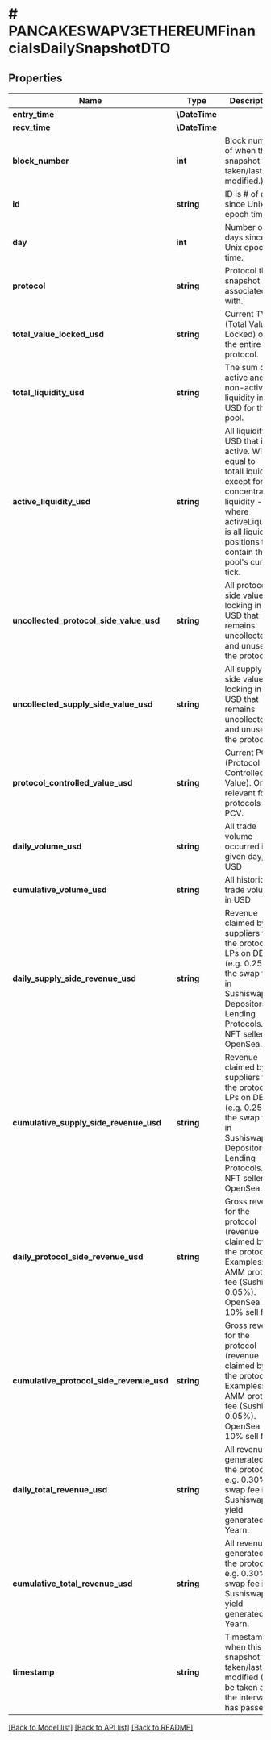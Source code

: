 # # PANCAKESWAPV3ETHEREUMFinancialsDailySnapshotDTO

## Properties

Name | Type | Description | Notes
------------ | ------------- | ------------- | -------------
**entry_time** | **\DateTime** |  | [optional]
**recv_time** | **\DateTime** |  | [optional]
**block_number** | **int** | Block number of when this snapshot was taken/last modified.) | [optional]
**id** | **string** | ID is # of days since Unix epoch time. | [optional]
**day** | **int** | Number of days since Unix epoch time. | [optional]
**protocol** | **string** | Protocol this snapshot is associated with. | [optional]
**total_value_locked_usd** | **string** | Current TVL (Total Value Locked) of the entire protocol. | [optional]
**total_liquidity_usd** | **string** | The sum of all active and non-active liquidity in USD for this pool. | [optional]
**active_liquidity_usd** | **string** | All liquidity in USD that is active. Will be equal to totalLiquidity except for in concentrated liquidity - where activeLiquidity is all liquidity positions that contain the pool&#39;s current tick. | [optional]
**uncollected_protocol_side_value_usd** | **string** | All protocol-side value locking in USD that remains uncollected and unused in the protocol. | [optional]
**uncollected_supply_side_value_usd** | **string** | All supply-side value locking in USD that remains uncollected and unused in the protocol. | [optional]
**protocol_controlled_value_usd** | **string** | Current PCV (Protocol Controlled Value). Only relevant for protocols with PCV. | [optional]
**daily_volume_usd** | **string** | All trade volume occurred in a given day, in USD | [optional]
**cumulative_volume_usd** | **string** | All historical trade volume in USD | [optional]
**daily_supply_side_revenue_usd** | **string** | Revenue claimed by suppliers to the protocol. LPs on DEXs (e.g. 0.25% of the swap fee in Sushiswap). Depositors on Lending Protocols. NFT sellers on OpenSea. | [optional]
**cumulative_supply_side_revenue_usd** | **string** | Revenue claimed by suppliers to the protocol. LPs on DEXs (e.g. 0.25% of the swap fee in Sushiswap). Depositors on Lending Protocols. NFT sellers on OpenSea. | [optional]
**daily_protocol_side_revenue_usd** | **string** | Gross revenue for the protocol (revenue claimed by the protocol). Examples: AMM protocol fee (Sushi’s 0.05%). OpenSea 10% sell fee. | [optional]
**cumulative_protocol_side_revenue_usd** | **string** | Gross revenue for the protocol (revenue claimed by the protocol). Examples: AMM protocol fee (Sushi’s 0.05%). OpenSea 10% sell fee. | [optional]
**daily_total_revenue_usd** | **string** | All revenue generated by the protocol. e.g. 0.30% of swap fee in Sushiswap, all yield generated by Yearn. | [optional]
**cumulative_total_revenue_usd** | **string** | All revenue generated by the protocol. e.g. 0.30% of swap fee in Sushiswap, all yield generated by Yearn. | [optional]
**timestamp** | **string** | Timestamp of when this snapshot was taken/last modified (May be taken after the interval has passed). | [optional]

[[Back to Model list]](../../README.md#models) [[Back to API list]](../../README.md#endpoints) [[Back to README]](../../README.md)
